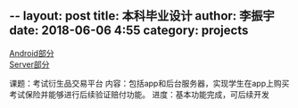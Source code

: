 --
layout: post
title: 本科毕业设计
author: 李振宇
date: 2018-06-06 4:55
category: projects
---
<a href="https://github.com/Kevin9436/ExamInsurance_android" target="_blank">Android部分</a><br>
[Server部分](https://github.com/Kevin9436/ExamInsurance_server)

课题：考试衍生品交易平台
内容：包括app和后台服务器，实现学生在app上购买考试保险并能够进行后续验证赔付功能。
进度：基本功能完成，可后续开发